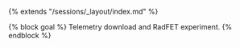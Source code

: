 {% extends "/sessions/_layout/index.md" %}

{% block goal %}
Telemetry download and RadFET experiment.
{% endblock %}

